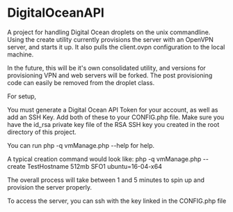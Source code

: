 # DigitalOceanAPI

A project for handling Digital Ocean droplets on the unix commandline. Using the create utility currently provisions the server with an OpenVPN server, and starts it up. It also pulls the client.ovpn configuration to the local machine.

In the future, this will be it's own consolidated utility, and versions for provisioning VPN and web servers will be forked. The post provisioning code can easily be removed from the droplet class.

For setup,

You must generate a Digital Ocean API Token for your account, as well as add an SSH Key.
Add both of these to your CONFIG.php file.
Make sure you have the id_rsa private key file of the RSA SSH key you created in the root directory of this project.

You can run php -q vmManage.php --help for help.

A typical creation command would look like:
php -q vmManage.php --create TestHostname 512mb SFO1 ubuntu=16-04-x64

The overall process will take between 1 and 5 minutes to spin up and provision the server properly.

To access the server, you can ssh with the key linked in the CONFIG.php file
